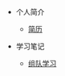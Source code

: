 <!-- docs/_sidebar.md -->

* 个人简介
  * [简历](/docs/个人简介/简历.md)

* 学习笔记
  * [组队学习](/docs/学习笔记/组队学习.md)

